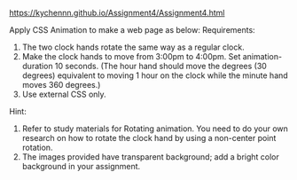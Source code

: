 https://kychennn.github.io/Assignment4/Assignment4.html

Apply CSS Animation to make a web page as below:
Requirements:
1. The two clock hands rotate the same way as a regular clock.
2. Make the clock hands to move from 3:00pm to 4:00pm. Set animation-duration 10 seconds.
(The hour hand should move the degrees (30 degrees) equivalent to moving 1 hour on the clock while the minute hand moves 360 degrees.)
3. Use external CSS only.


Hint:
1. Refer to study materials for Rotating animation. You need to do your own research on how to rotate the clock hand by using a non-center point rotation.
2. The images provided have transparent background; add a bright color background in your assignment.
